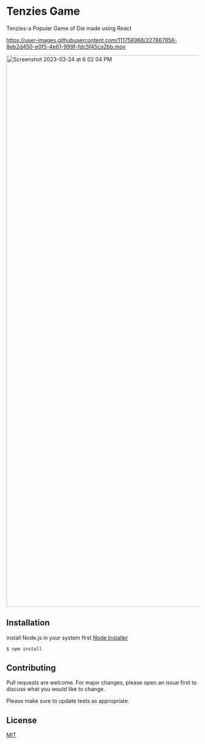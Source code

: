 # Tenzies Game
Tenzies-a Popular Game of Die made using React



https://user-images.githubusercontent.com/111758968/227867856-8eb2d450-e0f5-4e61-999f-fdc5f45ca2bb.mov

<img width="1440" alt="Screenshot 2023-03-24 at 6 02 04 PM" src="https://user-images.githubusercontent.com/111758968/227867921-d4e141a4-e960-4a36-8884-f93ac2381c43.png">




## Installation

install Node.js in your system first [Node Installer]()

```bash
$ npm install 
```

## Contributing

Pull requests are welcome. For major changes, please open an issue first
to discuss what you would like to change.

Please make sure to update tests as appropriate.

## License

[MIT](https://choosealicense.com/licenses/mit/)
